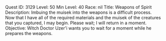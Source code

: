 Quest ID: 3129
Level: 50
Min Level: 40
Race: nil
Title: Weapons of Spirit
Description: Imbuing the muisek into the weapons is a difficult process. Now that I have all of the required materials and the muisek of the creatures that you captured, I may begin. Please wait; I will return in a moment.
Objective: Witch Doctor Uzer'i wants you to wait for a moment while he prepares the weapons.

